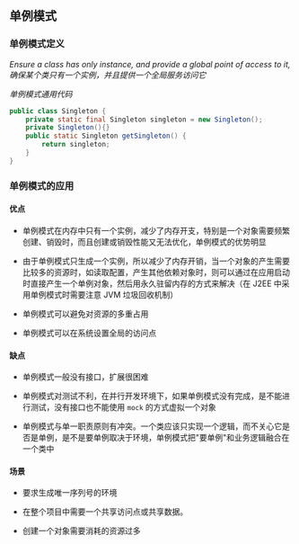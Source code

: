 ## 单例模式

### 单例模式定义

*Ensure a class has only instance, and provide a global point of access to it, 确保某个类只有一个实例，并且提供一个全局服务访问它*

*单例模式通用代码*

```java
public class Singleton {
    private static final Singleton singleton = new Singleton();
    private Singleton(){}
    public static Singleton getSingleton() {
        return singleton;
    }
}
```

### 单例模式的应用

#### 优点

* 单例模式在内存中只有一个实例，减少了内存开支，特别是一个对象需要频繁创建、销毁时，而且创建或销毁性能又无法优化，单例模式的优势明显

* 由于单例模式只生成一个实例，所以减少了内存开销，当一个对象的产生需要比较多的资源时，如读取配置，产生其他依赖对象时，则可以通过在应用启动时直接产生一个单例对象，然后用永久驻留内存的方式来解决（在 J2EE 中采用单例模式时需要注意 JVM 垃圾回收机制）

* 单例模式可以避免对资源的多重占用

* 单例模式可以在系统设置全局的访问点

#### 缺点

* 单例模式一般没有接口，扩展很困难

* 单例模式对测试不利，在并行开发环境下，如果单例模式没有完成，是不能进行测试，没有接口也不能使用 `mock` 的方式虚拟一个对象

* 单例模式与单一职责原则有冲突。一个类应该只实现一个逻辑，而不关心它是否是单例，是不是要单例取决于环境，单例模式把"要单例"和业务逻辑融合在一个类中

#### 场景

* 要求生成唯一序列号的环境

* 在整个项目中需要一个共享访问点或共享数据。

* 创建一个对象需要消耗的资源过多